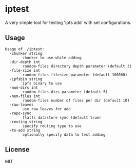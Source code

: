 # iptest

A very simple tool for testing 'ipfs add' with set configurations.

## Usage
```
Usage of ./iptest:
  -chunker string
        chunker to use while adding
  -dir-depth int
        random-files directory depth parameter (default 3)
  -file-size int
        random-files filesize parameter (default 100000)
  -ipfsbin string
        ipfs binary to use
  -num-dirs int
        random-files dirs parameter (default 5)
  -num-files int
        random-files number of files per dir (default 10)
  -raw-leaves
        use raw leaves for add
  -repo-sync
        flatfs datastore sync (default true)
  -routing string
        specify routing type to use
  -to-add string
        optionally specify data to test adding
```

## License
MIT
